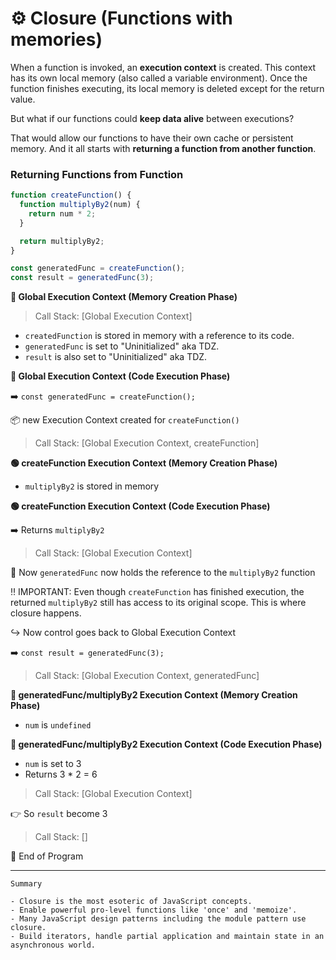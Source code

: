 # ⚙️ Closure (Functions with memories)

When a function is invoked, an **execution context** is created. This context has its own local memory (also called a variable environment). Once the function finishes executing, its local memory is deleted except for the return value.

But what if our functions could **keep data alive** between executions?

That would allow our functions to have their own cache or persistent memory. And it all starts with **returning a function from another function**.

### Returning Functions from Function

```js
function createFunction() {
  function multiplyBy2(num) {
    return num * 2;
  }

  return multiplyBy2;
}

const generatedFunc = createFunction();
const result = generatedFunc(3);
```

**🔴 Global Execution Context (Memory Creation Phase)**

> Call Stack: [Global Execution Context]

- `createdFunction` is stored in memory with a reference to its code.
- `generatedFunc` is set to "Uninitialized" aka TDZ.
- `result` is also set to "Uninitialized" aka TDZ.

**🔴 Global Execution Context (Code Execution Phase)**

➡️ `const generatedFunc = createFunction();`

📦 new Execution Context created for `createFunction()`

> Call Stack: [Global Execution Context, createFunction]

**🟢 createFunction Execution Context (Memory Creation Phase)**

- `multiplyBy2` is stored in memory

**🟢 createFunction Execution Context (Code Execution Phase)**

➡️ Returns `multiplyBy2`

> Call Stack: [Global Execution Context]

🔗 Now `generatedFunc` now holds the reference to the `multiplyBy2` function

‼️ IMPORTANT: Even though `createFunction` has finished execution, the returned `multiplyBy2` still has access to its original scope. This is where closure happens.

↪️ Now control goes back to Global Execution Context

➡️ `const result = generatedFunc(3);`

> Call Stack: [Global Execution Context, generatedFunc]

**🔵 generatedFunc/multiplyBy2 Execution Context (Memory Creation Phase)**

- `num` is `undefined`

**🔵 generatedFunc/multiplyBy2 Execution Context (Code Execution Phase)**

- `num` is set to 3
- Returns 3 \* 2 = 6

> Call Stack: [Global Execution Context]

👉 So `result` become 3

> Call Stack: []

🏁 End of Program

---

    Summary

    - Closure is the most esoteric of JavaScript concepts.
    - Enable powerful pro-level functions like 'once' and 'memoize'.
    - Many JavaScript design patterns including the module pattern use closure.
    - Build iterators, handle partial application and maintain state in an asynchronous world.
